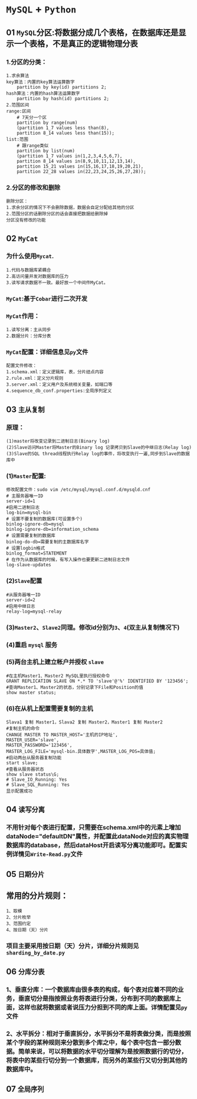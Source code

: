 # `MySQL` + `Python`
## 01 `MySQL`分区:将数据分成几个表格，在数据库还是显示一个表格，不是真正的逻辑物理分表
### 1.分区的分类：
    1.求余算法
    key算法：内置的key算法运算数字
        partition by key(id) partitions 2;
    hash算法：内置的hash算法运算数字
        partition by hash(id) partitions 2;
    2.范围区间
    range:区间
        # 7天分一个区
        partition by range(num)
        (partition 1_7 values less than(8),
        partition 8_14 values less than(15));
    list:范围
        # 跟range类似
        partition by list(num)
        (partition 1_7 values in(1,2,3,4,5,6,7),
        partition 8_14 values in(8,9,10,11,12,13,14),
        partition 15_21 values in(15,16,17,18,19,20,21),
        partition 22_28 values in(22,23,24,25,26,27,28));
### 2.分区的修改和删除
    删除分区：
    1.求余分区的情况下不会删除数据，数据会自定分配给其他的分区
    2.范围分区的话删除分区的话会直接把数据给删除掉
    分区没有修改的功能
## 02 `MyCat`
### 为什么使用`Mycat`.
    1.代码与数据库紧耦合
    2.高访问量并发对数据库的压力
    3.读写请求数据不一致。最好放一个中间件MyCat。
### `MyCat`:基于`Cobar`进行二次开发
### `MyCat`作用：
    1.读写分离：主从同步
    2.数据分片：分库分表
### `MyCat`配置：详细信息见`py`文件
    配置文件修改：
    1.schema.xml：定义逻辑库，表，分片结点内容
    2.rule.xml：定义分片规则
    3.server.xml：定义用户及系统相关变量，如端口等
    4.sequence_db_conf.properties:全局序列定义
## 03 `主从复制`
### 原理：
    (1)master将改变记录到二进制日志(Binary log)
    (2)Slave访问Master将Master的Binary log 记录拷贝到Slave的中继日志(Relay log)
    (3)Slave的SQL thread线程执行Relay log的事件，将改变执行一遍,同步到Slave的数据库中
### (1)`Master`配置:
    修改配置文件：sudo vim /etc/mysql/mysql.conf.d/mysqld.cnf
    # 主服务器唯一ID
    server-id=1
    #启用二进制日志
    log-bin=mysql-bin
    # 设置不要复制的数据库(可设置多个)
    binlog-ignore-db=mysql
    binlog-ignore-db=information_schema
    # 设置需要复制的数据库
    binlog-do-db=需要复制的主数据库名字
    # 设置logbin格式
    binlog_format=STATEMENT
    # 在作为从数据库的时候，有写入操作也要更新二进制日志文件
    log-slave-updates
### (2)`Slave`配置
    #从服务器唯一ID
    server-id=2
    #启用中继日志
    relay-log=mysql-relay
### (3)`Master2`、`Slave2`同理。修改id分别为`3`、`4`(双主从复制情况下)
### (4)重启 `mysql` 服务
### (5)两台主机上建立帐户并授权 `slave`
    #在主机Master1、Master2 MySQL里执行授权命令
    GRANT REPLICATION SLAVE ON *.* TO 'slave'@'%' IDENTIFIED BY '123456';
    #查询Master1、Master2的状态，分别记录下File和Position的值
    show master status;
### (6)在从机上配置需要复制的主机
    Slava1 复制 Master1，Slava2 复制 Master2，Master1 复制 Master2
    #复制主机的命令
    CHANGE MASTER TO MASTER_HOST='主机的IP地址',
    MASTER_USER='slave',
    MASTER_PASSWORD='123456',
    MASTER_LOG_FILE='mysql-bin.具体数字',MASTER_LOG_POS=具体值;
    #启动两台从服务器复制功能
    start slave;
    #查看从服务器状态
    show slave status\G;
    # Slave_IO_Running: Yes
    # Slave_SQL_Running: Yes
    显示配置成功
## 04 `读写分离`
### 不用针对每个表进行配置，只需要在schema.xml中的元素上增加dataNode="defaultDN"属性，并配置此dataNode对应的真实物理数据库的database，然后dataHost开启读写分离功能即可。配置实例详情见`Write-Read.py`文件
## 05 `日期分片`
## 常用的分片规则：
    1、取模
    2、分片枚举
    3、范围约定
    4、按日期（天）分片
### 项目主要采用按日期（天）分片，详细分片规则见`sharding_by_date.py`
## 06 `分库分表`
### 1、垂直分库：一个数据库由很多表的构成，每个表对应着不同的业务，垂直切分是指按照业务将表进行分类，分布到不同的数据库上面，这样也就将数据或者说压力分担到不同的库上面。详情配置见`py`文件
### 2、水平拆分：相对于垂直拆分，水平拆分不是将表做分类，而是按照某个字段的某种规则来分散到多个库之中，每个表中包含一部分数据。简单来说，可以将数据的水平切分理解为是按照数据行的切分，将表中的某些行切分到一个数据库，而另外的某些行又切分到其他的数据库中。
## 07 `全局序列`
